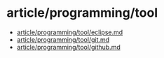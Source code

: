 # article/programming/tool

- [article/programming/tool/eclipse.md](eclipse.md)
- [article/programming/tool/git.md](git.md)
- [article/programming/tool/github.md](github.md)
